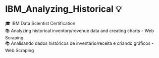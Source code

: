 # IBM_Analyzing_Historical :bulb:
:mortar_board: IBM Data Scientist Certification                          
:books: Analyzing historical inventory/revenue data and creating charts - Web Scraping   
:books: Analisando dados históricos de inventário/receita e criando gráficos - Web Scraping
